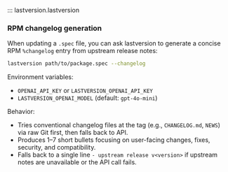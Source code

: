 ::: lastversion.lastversion

### RPM changelog generation

When updating a `.spec` file, you can ask lastversion to generate a concise RPM `%changelog` entry from upstream release notes:

```bash
lastversion path/to/package.spec --changelog
```

Environment variables:

- `OPENAI_API_KEY` or `LASTVERSION_OPENAI_API_KEY`
- `LASTVERSION_OPENAI_MODEL` (default: `gpt-4o-mini`)

Behavior:

- Tries conventional changelog files at the tag (e.g., `CHANGELOG.md`, `NEWS`) via raw Git first, then falls back to API.
- Produces 1–7 short bullets focusing on user-facing changes, fixes, security, and compatibility.
- Falls back to a single line `- upstream release v<version>` if upstream notes are unavailable or the API call fails.
